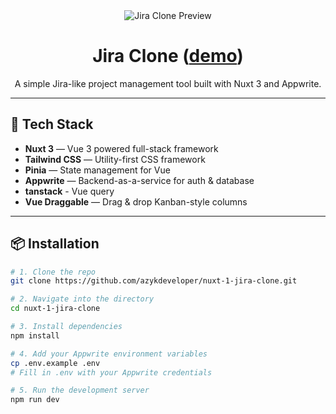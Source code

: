 <div align="center">
  <img src="https://i.postimg.cc/137mPj3D/image.png" alt="Jira Clone Preview" />
  <h1>Jira Clone (<a href="https://nuxt-1-jira-clone.netlify.app">demo</a>) </h1>
  <p>A simple Jira-like project management tool built with Nuxt 3 and Appwrite.</p>
</div>

---

## 🚀 Tech Stack

- **Nuxt 3** — Vue 3 powered full-stack framework  
- **Tailwind CSS** — Utility-first CSS framework  
- **Pinia** — State management for Vue  
- **Appwrite** — Backend-as-a-service for auth & database
- **tanstack** - Vue query
- **Vue Draggable** — Drag & drop Kanban-style columns

---

## 📦 Installation

```bash
# 1. Clone the repo
git clone https://github.com/azykdeveloper/nuxt-1-jira-clone.git

# 2. Navigate into the directory
cd nuxt-1-jira-clone

# 3. Install dependencies
npm install

# 4. Add your Appwrite environment variables
cp .env.example .env
# Fill in .env with your Appwrite credentials

# 5. Run the development server
npm run dev
